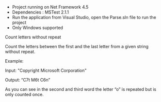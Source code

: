 - Project running on Net Framework 4.5
- Dependencies : MSTest 2.1.1
- Run the application from Visual Studio, open the Parse.sln file to run the project
- Only Windows supported


Count letters without repeat

Count the letters between the first and the last letter from a given string without repeat.

Example:  

Input: "Copyright Microsoft Corporation"

Output:  “C7t M6t C6n”

As you can see in the second and third word the letter “o” is repeated but is only counted once.   
